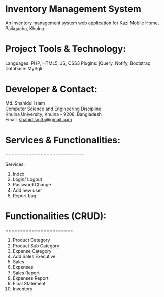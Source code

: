 # Inventory Management System

An Inventory management system web application for Kazi Mobile Home, Paikgacha, Khulna.

# Project Tools & Technology:

Languages: PHP, HTML5, JS, CSS3
Plugins: jQuery, Notify, Bootstrap
Database: MySqli


# Developer & Contact:

Md. Shahidul Islam  
Computer Science and Engineering Discipline  
Khulna University, Khulna - 9208, Bangladesh  
Email: shahid.sm35@gmail.com  

# Services & Functionalities:
===========================

Services:
1. Index
2. Login/ Logout
3. Password Change
4. Add new user
5. Report bug

# Functionalities (CRUD):
=======================

1. Product Category
2. Product Sub Category
3. Expense Category
4. Add Sales Executive
5. Sales
6. Expenses
7. Sales Report
8. Expenses Report
9. Final Statement 
10. Inventory
